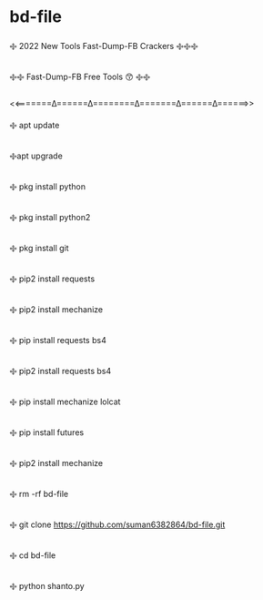# bd-file

࿇ 2022 New Tools Fast-Dump-FB Crackers  ࿇࿇࿇

࿇࿇  Fast-Dump-FB Free Tools 😙 ࿇࿇

<<=======∆======∆========∆=======∆======∆======>>

࿇ apt update

࿇apt upgrade

 

࿇ pkg install python

࿇ pkg install python2

࿇ pkg install git 

࿇ pip2 install requests

࿇ pip2 install mechanize

࿇ pip install requests bs4

࿇ pip2 install requests bs4

࿇ pip install mechanize lolcat

࿇ pip install futures

࿇ pip2 install mechanize 

࿇ rm -rf bd-file

࿇ git clone https://github.com/suman6382864/bd-file.git

࿇ cd bd-file

࿇ python shanto.py





